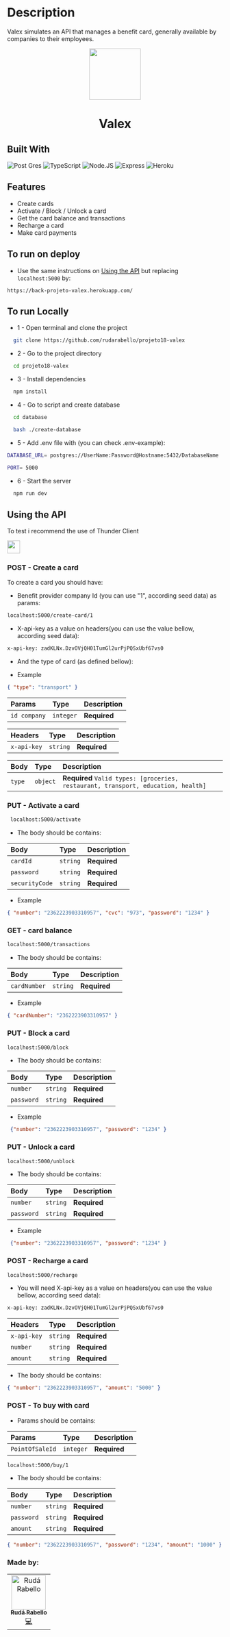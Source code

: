 # Description

Valex simulates an API that manages a benefit card, generally available by companies to their employees.


<p align="center">
  <img  src="https://cdn.iconscout.com/icon/free/png-256/credit-card-2650080-2196542.png" height="120px">
</p>
<h1 align="center">
  Valex
</h1>

## Built With

![Post Gres](https://img.shields.io/badge/PostgreSQL-316192?style=for-the-badge&logo=postgresql&logoColor=white)
![TypeScript](https://img.shields.io/badge/TypeScript-007ACC?style=for-the-badge&logo=typescript&logoColor=white)
![Node.JS](https://img.shields.io/badge/Node.js-43853D?style=for-the-badge&logo=node.js&logoColor=white)
![Express](https://img.shields.io/badge/Express.js-404D59?style=for-the-badge&logo=express.js&logoColor=white)
![Heroku](https://img.shields.io/badge/Heroku-430098?style=for-the-badge&logo=heroku&logoColor=white)


## Features

-   Create cards
-   Activate / Block / Unlock a card
-   Get the card balance and transactions
-   Recharge a card
-   Make card payments

## To run on deploy

* Use the same instructions on [Using the API](#using-the-api) but replacing `localhost:5000` by:

```http
https://back-projeto-valex.herokuapp.com/
```
## To run Locally

* 1 - Open terminal and clone the project

```bash
  git clone https://github.com/rudarabello/projeto18-valex
```

* 2 - Go to the project directory

```bash
  cd projeto18-valex
```

* 3 - Install dependencies

```bash
  npm install
```

* 4 -  Go to script and create database

```bash
  cd database
```
```bash
  bash ./create-database
```
* 5 - Add .env file with (you can check .env-example):

```bash
DATABASE_URL= postgres://UserName:Password@Hostname:5432/DatabaseName

PORT= 5000
```

* 6 - Start the server

```bash
  npm run dev
```

## Using the API

To test i recommend the use of Thunder Client

<img src="https://img.shields.io/badge/ThunderClient-4B275F?style=for-the-badge&logo=thunder&logoColor=white" height="30px"/>

### POST - Create a card

To create a card you should have:

- Benefit provider company Id (you can use "1",  according seed data) as params:

```bash
localhost:5000/create-card/1
```
- X-api-key as a value on headers(you can use the value bellow, according seed data):

```bash
x-api-key: zadKLNx.DzvOVjQH01TumGl2urPjPQSxUbf67vs0
```
- And the type of card (as defined bellow):

* Example

```json
{ "type": "transport" }
```

| Params     | Type   | Description           |
| :---------- | :------- | :-------------------- |
| `id company` | `integer` | **Required**  |


| Headers     | Type     | Description           |
| :---------- | :------- | :-------------------- |
| `x-api-key` | `string` | **Required** |


| Body         | Type     | Description                              |
| :------------| :------- | :--------------------------------------- |
| `type`       | `object` | **Required** `Valid types: [groceries, restaurant, transport, education, health]`       |

###  PUT - Activate a card

```bash
 localhost:5000/activate
```

- The body should be contains:

| Body             | Type     | Description        |
| :--------------- | :------- | :----------------- |
| `cardId`         | `string`| **Required**       |
| `password`       | `string` | **Required**       |
| `securityCode`   | `string` | **Required**       |

* Example

```json
{ "number": "2362223903310957", "cvc": "973", "password": "1234" }
```

### GET - card balance

```bash
localhost:5000/transactions
```

- The body should be contains:

| Body      | Type    | Description  |
|:---------- |:-------- |:------------|
| `cardNumber` |`string` |**Required** |

* Example

```json
{ "cardNumber": "2362223903310957" }
```
### PUT - Block a card

```bash
localhost:5000/block
```

- The body should be contains:

|    Body        |   Type   | Description     |
| :----------      | :--------| :------------------|
| `number`         | `string`| **Required**        | 
| `password`       | `string` | **Required**    |

* Example

```json
 {"number": "2362223903310957", "password": "1234" }
```


### PUT - Unlock a card

```bash
localhost:5000/unblock
```

- The body should be contains:

|    Body        |   Type   | Description     |
| :----------      | :--------| :------------------|
| `number`         | `string`| **Required**        | 
| `password`       | `string` | **Required**    |

* Example

```json
 {"number": "2362223903310957", "password": "1234" }
```

### POST - Recharge a card

```bash
localhost:5000/recharge
```

- You will need X-api-key as a value on headers(you can use the value bellow, according seed data):

```bash
x-api-key: zadKLNx.DzvOVjQH01TumGl2urPjPQSxUbf67vs0
```

| Headers     | Type     | Description  |
| :---------- | :------- | :------------ |
| `x-api-key` | `string` | **Required** |
| `number`    | `string`| **Required**   |
| `amount`    | `string` | **Required**  |

- The body should be contains:

```json
{ "number": "2362223903310957", "amount": "5000" }
```

### POST - To buy with card

- Params should be contains:

|    Params        |   Type   | Description     |
| :----------      | :--------| :---------------|
| `PointOfSaleId`     | `integer` | **Required**| 


```bash
localhost:5000/buy/1
```

- The body should be contains:

| Body             | Type      | Description       |
| :--------------- | :-------- | :---------------- |
| `number`         | `string` | **Required**      |
| `password`       | `string`  | **Required**      |
| `amount`         | `string` | **Required**      |

```json
{ "number": "2362223903310957", "password": "1234", "amount": "1000" }
```

### Made by:

<table>
  <tr>
    <td align="center"><a href="https://www.linkedin.com/in/ruda-rabello-da-silva/"><img src="https://avatars.githubusercontent.com/u/95311365?s=96&v=4" width="80px;" alt="Rudá Rabello"/><br /><sub><b>Rudá Rabello</b></sub></a><br /><a href="https://www.linkedin.com/in/ruda-rabello-da-silva/"title="Code">💻</a></td></td>
</table>
